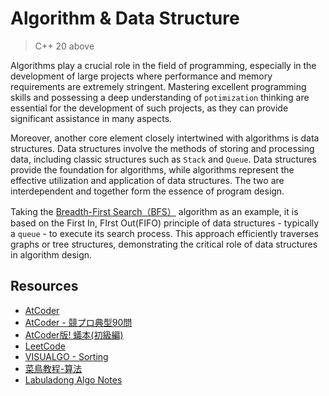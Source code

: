 # Algorithm & Data Structure

> C++ 20 above

Algorithms play a crucial role in the field of programming, especially in the development of large projects where performance and memory requirements are extremely stringent. Mastering excellent programming skills and possessing a deep understanding of `potimization` thinking are essential for the development of such projects, as they can provide significant assistance in many aspects.

Moreover, another core element closely intertwined with algorithms is data structures. Data structures involve the methods of storing and processing data, including classic structures such as `Stack` and `Queue`. Data structures provide the foundation for algorithms, while algorithms represent the effective utilization and application of data structures. The two are interdependent and together form the essence of program design.

Taking the [Breadth-First Search（BFS）](bfs_demos/) algorithm as an example, it is based on the First In, FIrst Out(FIFO) principle of data structures - typically a `queue` - to execute its search process. This approach efficiently traverses graphs or tree structures, demonstrating the critical role of data structures in algorithm design.

## Resources

- [AtCoder](https://atcoder.jp/home)
- [AtCoder - 競プロ典型90問](https://atcoder.jp/contests/typical90)
- [AtCoder版! 蟻本(初級編)](https://qiita.com/drken/items/e77685614f3c6bf86f44#0-%E3%81%AF%E3%81%98%E3%82%81%E3%81%AB)
- [LeetCode](https://leetcode.com/)
- [VISUALGO - Sorting](https://visualgo.net/en/sorting)
- [菜鳥教程-算法](https://www.runoob.com/w3cnote_genre/algorithm)
- [Labuladong Algo Notes](https://labuladong.online/algo/en/home/)
